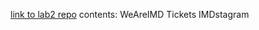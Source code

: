 [link to lab2 repo](https://github.com/Zenandor/webtech3-lab2/tree/master/IMDstagram)
contents:
WeAreIMD Tickets
IMDstagram